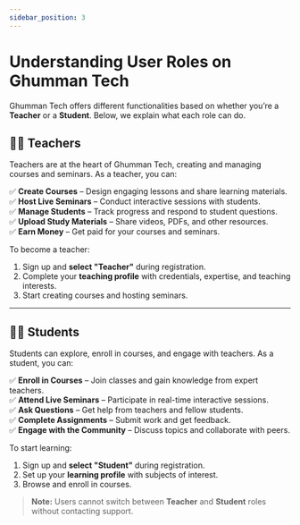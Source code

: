 ```yaml
---
sidebar_position: 3
---
```


# Understanding User Roles on Ghumman Tech

Ghumman Tech offers different functionalities based on whether you’re a **Teacher** or a **Student**. Below, we explain what each role can do.

## 👩‍🏫 Teachers
Teachers are at the heart of Ghumman Tech, creating and managing courses and seminars. As a teacher, you can:

✅ **Create Courses** – Design engaging lessons and share learning materials.  
✅ **Host Live Seminars** – Conduct interactive sessions with students.  
✅ **Manage Students** – Track progress and respond to student questions.  
✅ **Upload Study Materials** – Share videos, PDFs, and other resources.  
✅ **Earn Money** – Get paid for your courses and seminars.  

To become a teacher:
1. Sign up and **select "Teacher"** during registration.
2. Complete your **teaching profile** with credentials, expertise, and teaching interests.
3. Start creating courses and hosting seminars.

---

## 👩‍🎓 Students
Students can explore, enroll in courses, and engage with teachers. As a student, you can:

✅ **Enroll in Courses** – Join classes and gain knowledge from expert teachers.  
✅ **Attend Live Seminars** – Participate in real-time interactive sessions.  
✅ **Ask Questions** – Get help from teachers and fellow students.  
✅ **Complete Assignments** – Submit work and get feedback.  
✅ **Engage with the Community** – Discuss topics and collaborate with peers.  

To start learning:
1. Sign up and **select "Student"** during registration.
2. Set up your **learning profile** with subjects of interest.
3. Browse and enroll in courses.

> **Note:** Users cannot switch between **Teacher** and **Student** roles without contacting support.

